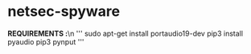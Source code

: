 # netsec-spyware

**REQUIREMENTS :**\n
'''
sudo apt-get install portaudio19-dev
pip3 install pyaudio
pip3 pynput
                        '''

